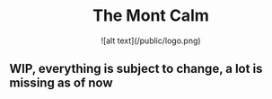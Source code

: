 <div align="center">
  <h1>The Mont Calm</h1>
</div>

<div align="center">
![alt text](/public/logo.png)
</div>

## WIP, everything is subject to change, a lot is missing as of now

